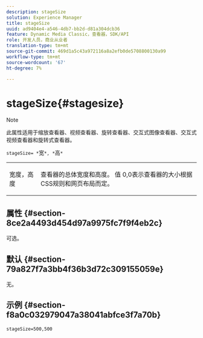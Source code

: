 ```yaml
---
description: stageSize
solution: Experience Manager
title: stageSize
uuid: ad9404e4-a546-4db7-bb2d-d81a304dcb36
feature: Dynamic Media Classic，查看器，SDK/API
role: 开发人员，商业从业者
translation-type: tm+mt
source-git-commit: 469d1a5c43a972116a8a2efb0de5708800130a99
workflow-type: tm+mt
source-wordcount: '67'
ht-degree: 7%

---
```



# stageSize{#stagesize}

>[!NOTE]
>
>此属性适用于缩放查看器、视频查看器、旋转查看器、交互式图像查看器、交互式视频查看器和旋转式查看器。

`stageSize= *`宽`*, *`高`*`

<table id="table_0070E5402099428DBEA2A900CADB2BAA"> 
 <tbody> 
  <tr> 
   <td colname="col1"> <p><span class="codeph"> <span class="varname"> 宽度</span>，高<span class="varname"> 度</span></span> </p> </td> 
   <td colname="col2"> <p> 查看器的总体宽度和高度。 值<span class="codeph"> 0,0</span>表示查看器的大小根据CSS规则和网页布局而定。 </p> </td> 
  </tr> 
 </tbody> 
</table>

## 属性 {#section-8ce2a4493d454d97a9975fc7f9f4eb2c}

可选。

## 默认 {#section-79a827f7a3bb4f36b3d72c309155059e}

无。

## 示例 {#section-f8a0c032979047a38041abfce3f7a70b}

`stageSize=500,500`

